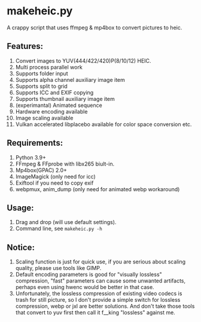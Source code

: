 # makeheic.py
A crappy script that uses ffmpeg &amp; mp4box to convert pictures to heic.

## Features:
1. Convert images to YUV(444/422/420)P(8/10/12) HEIC.
2. Multi process parallel work
3. Supports folder input
4. Supports alpha channel auxiliary image item
5. Supports split to grid
6. Supports ICC and EXIF copying
7. Supports thumbnail auxiliary image item
8. (experimantal) Animated sequence
9. Hardware encoding available
10. Image scaling available
11. Vulkan accelerated libplacebo available for color space conversion etc.

## Requirements:
1. Python 3.9+
2. FFmpeg & FFprobe with libx265 biult-in.
3. Mp4box(GPAC) 2.0+
4. ImageMagick (only need for icc)
5. Exiftool if you need to copy exif
6. webpmux, anim_dump (only need for animated webp workaround)

## Usage:
1. Drag and drop (will use default settings).
2. Command line, see `makeheic.py -h`

## Notice:
1. Scaling function is just for quick use, if you are serious about scaling quality, please use tools like GIMP.
2. Default encoding parameters is good for "visually lossless" compression, "fast" parameters can cause some unwanted artifacts, perhaps even using hwenc would be better in that case.
3. Unfortunately, the lossless compression of existing video codecs is trash for still picture, so I don't provide a simple switch for lossless compression, webp or jxl are better solutions. And don't take those tools that convert to yuv first then call it f__king "lossless" against me.
